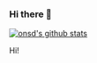 ### Hi there 👋

<!-- I'm a student at National Institute of Technology, Toyota Collage. -->

[![onsd's github stats](https://github-readme-stats.vercel.app/api?username=onsd&show_icons=true)](https://github.com/anuraghazra/github-readme-stats)

Hi!

<!--
**onsd/onsd** is a ✨ _special_ ✨ repository because its `README.md` (this file) appears on your GitHub profile.

Here are some ideas to get you started:

- 🔭 I’m currently working on ...
- 🌱 I’m currently learning ...
- 👯 I’m looking to collaborate on ...
- 🤔 I’m looking for help with ...
- 💬 Ask me about ...
- 📫 How to reach me: ...
- 😄 Pronouns: ...
- ⚡ Fun fact: ...
-->
